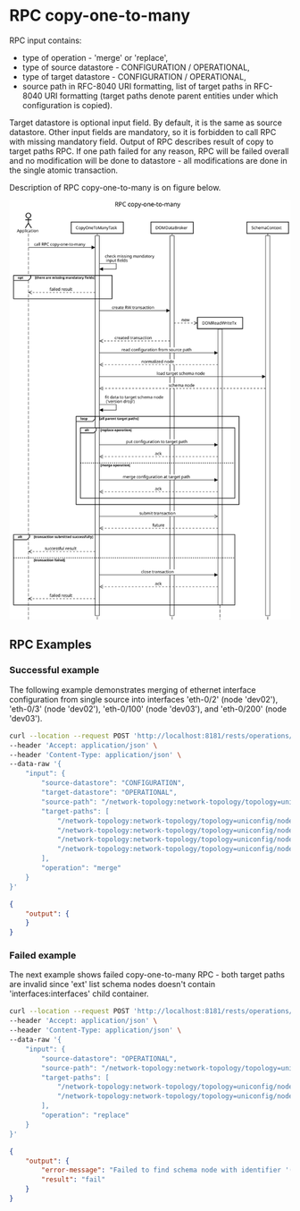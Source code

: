 # RPC copy-one-to-many

RPC input contains:

- type of operation - 'merge' or 'replace',
- type of source datastore - CONFIGURATION / OPERATIONAL,
- type of target datastore - CONFIGURATION / OPERATIONAL,
- source path in RFC-8040 URI formatting, list of target paths in RFC-8040 URI formatting (target paths denote
    parent entities under which configuration is copied).

Target datastore is optional input field. By default, it is the same as
source datastore. Other input fields are mandatory, so it is forbidden
to call RPC with missing mandatory field. Output of RPC describes result
of copy to target paths RPC. If one path failed for any reason, RPC will
be failed overall and no modification will be done to datastore - all
modifications are done in the single atomic transaction.

Description of RPC copy-one-to-many is on figure below.

![RPC copy-one-to-many](copy-one-to-many.svg)

## RPC Examples

### Successful example

The following example demonstrates merging of ethernet interface
configuration from single source into interfaces 'eth-0/2' (node
'dev02'), 'eth-0/3' (node 'dev02'), 'eth-0/100' (node 'dev03'), and
'eth-0/200' (node 'dev03').

```bash RPC Request
curl --location --request POST 'http://localhost:8181/rests/operations/subtree-manager:copy-one-to-many' \
--header 'Accept: application/json' \
--header 'Content-Type: application/json' \
--data-raw '{
    "input": {
        "source-datastore": "CONFIGURATION",
        "target-datastore": "OPERATIONAL",
        "source-path": "/network-topology:network-topology/topology=uniconfig/node=dev01/configuration/interfaces:interfaces/eth=eth-0%2F2/config",
        "target-paths": [
            "/network-topology:network-topology/topology=uniconfig/node=dev02/configuration/interfaces:interfaces/eth=eth-0%2F2",
            "/network-topology:network-topology/topology=uniconfig/node=dev02/configuration/interfaces:interfaces/eth=eth-0%2F3",
            "/network-topology:network-topology/topology=uniconfig/node=dev03/configuration/interfaces:interfaces/eth=eth-0%2F100",
            "/network-topology:network-topology/topology=uniconfig/node=dev03/configuration/interfaces:interfaces/eth=eth-0%2F200"
        ],
        "operation": "merge"
    }
}'
```

```json RPC Response, Status: 200
{
    "output": {
    }
}
```

### Failed example

The next example shows failed copy-one-to-many RPC - both target paths
are invalid since 'ext' list schema nodes doesn't contain
'interfaces:interfaces' child container.

```bash RPC Request
curl --location --request POST 'http://localhost:8181/rests/operations/subtree-manager:copy-one-to-many' \
--header 'Accept: application/json' \
--header 'Content-Type: application/json' \
--data-raw '{
    "input": {
        "source-datastore": "OPERATIONAL",
        "source-path": "/network-topology:network-topology/topology=uniconfig/node=vnf01/configuration/interfaces:interfaces",
        "target-paths": [
            "/network-topology:network-topology/topology=uniconfig/node=vnf02/configuration/interfaces:interfaces/ext=ext-0%2F2",
            "/network-topology:network-topology/topology=uniconfig/node=vnf02/configuration/interfaces:interfaces/ext=ext-0%2F3"
        ],
        "operation": "replace"
    }
}'
```

```json RPC Response, Status: 200
{
    "output": {
        "error-message": "Failed to find schema node with identifier '(example-interfaces?revision=2019-12-01)interfaces' under: (example-interfaces?revision=2019-12-01)ext",
        "result": "fail"
    }
}
```

